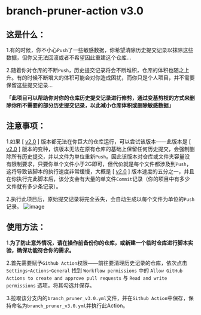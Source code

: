 # branch-pruner-action v3.0
## 这是什么：
1.有的时候，你不小心`Push`了一些敏感数据，你希望清除历史提交记录以抹除这些数据，但你又无法回滚或者不希望因此重建这个仓库...

2.随着你对仓库的不断`Push`，历史提交记录将会不断堆积，仓库的体积也随之上升。有的时候不断增大的体积可能会对你造成困扰，而你只是个人项目，并不需要保留这些提交记录...

**「此项目可以帮助你对你的仓库历史提交记录进行修剪，通过变基剪枝的方式来删除你所不需要的部分历史提交记录，以此减小仓库体积或删除敏感数据」**

## 注意事项：
1.如果 [ [v2.0](https://github.com/Container-Zero/Branch-Pruner-Action/tree/v2) ] 版本都无法在你巨大的仓库运行，可以尝试该版本——此版本是 [ [v2.0](https://github.com/Container-Zero/Branch-Pruner-Action/tree/v2) ] 版本的变种，该版本无法在原有仓库的基础上保留任何历史提交，会强制删除所有历史提交，并以文件为单位重新`Push`。因此该版本对仓库或文件夹容量没有限制要求，只要你单个文件小于2G即可，但代价就是每个文件都涉及到`Push`，这将导致该脚本的执行速度非常缓慢，大概是 [ [v2.0](https://github.com/Container-Zero/Branch-Pruner-Action/tree/v2) ] 版本速度的五分之一，并且在你执行完此脚本后，该分支会有大量的单文件`Commit`记录（你的项目中有多少文件就有多少条记录）。

2.执行此项目后，原始提交记录将完全丢失，会自动生成以每个文件为单位的`Push`记录。
![image](https://github.com/Container-Zero/Branch-Pruner-Action/assets/20435019/1c7fa242-d2f3-4450-862b-442f4edcd12f)

## 使用方法：
1.**为了防止意外情况，请在操作前备份你的仓库，或新建一个临时仓库进行脚本实验，确保功能符合你的需求。**

2.首先需要赋予`Github Action`权限——前往要清理历史记录的仓库，依次点击 `Settings`-`Actions`-`General` 找到 `Workflow permissions` 中的 `Allow GitHub Actions to create and approve pull requests` 与 `Read and write permissions` 选项，将其勾选并保存。

3.拉取该分支内的`branch_pruner_v3.0.yml`文件，并在`Github Action`中保存，保持命名为`branch_pruner_v3.0.yml`并执行此Action。


